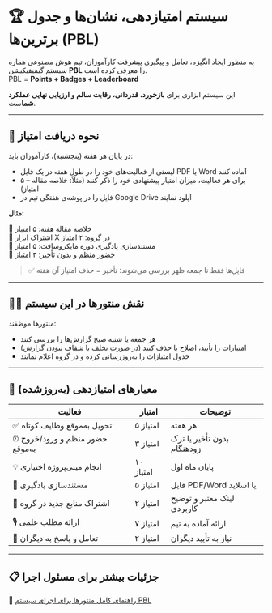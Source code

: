 # 🏆 سیستم امتیازدهی، نشان‌ها و جدول برترین‌ها (PBL)

به منظور ایجاد انگیزه، تعامل و پیگیری پیشرفت کارآموزان، تیم هوش مصنوعی هماره سیستم گیمیفیکیشن **PBL** را معرفی کرده است.  
PBL = **Points + Badges + Leaderboard**

این سیستم ابزاری برای **بازخورد، قدردانی، رقابت سالم و ارزیابی نهایی عملکرد شما**ست.

---

## 📌 نحوه دریافت امتیاز

در پایان هر هفته (پنجشنبه)، کارآموزان باید:

- لیستی از فعالیت‌های خود را در طول هفته در یک فایل PDF یا Word آماده کنند  
- برای هر فعالیت، میزان امتیاز پیشنهادی خود را ذکر کنند (مثلاً: خلاصه مقاله – ۵ امتیاز)  
- فایل را در پوشه‌ی هفتگی تیم در Google Drive آپلود نمایند  

**مثال:**

🔹 خلاصه مقاله هفته: ۵ امتیاز  
🔹 اشتراک ابزار X در گروه: ۲ امتیاز  
🔹 مستندسازی یادگیری دوره مایکروسافت: ۵ امتیاز  
🔹 حضور منظم و بدون تأخیر: ۳ امتیاز

> ✅ فایل‌ها فقط تا جمعه ظهر بررسی می‌شوند؛ تأخیر = حذف امتیاز آن هفته

---

## 👨‍🏫 نقش منتورها در این سیستم

منتورها موظفند:

- هر جمعه یا شنبه صبح گزارش‌ها را بررسی کنند  
- امتیازات را تأیید، اصلاح یا حذف کنند (در صورت تخلف یا شفاف نبودن گزارش)  
- جدول امتیازات را به‌روزرسانی کرده و در گروه اعلام نمایند  

---

## 🎯 معیارهای امتیازدهی (به‌روزشده)

| فعالیت | امتیاز | توضیحات |
|--------|--------|---------|
| ✅ تحویل به‌موقع وظایف کوتاه | ۵ امتیاز | هر هفته |
| ⏰ حضور منظم و ورود/خروج به‌موقع | ۳ امتیاز | بدون تأخیر یا ترک زودهنگام |
| 💡 انجام مینی‌پروژه اختیاری | ۱۰ امتیاز | پایان ماه اول |
| 📝 مستندسازی یادگیری | ۵ امتیاز | فایل PDF/Word یا اسلاید |
| 📣 اشتراک منابع جدید در گروه | ۲ امتیاز | لینک معتبر و توضیح کاربردی |
| 🎙 ارائه مطلب علمی | ۷ امتیاز | ارائه آماده به تیم |
| 🤝 تعامل و پاسخ به دیگران | ۲ امتیاز | نیاز به تأیید دیگران |

---

## 📋 جزئیات بیشتر برای مسئول اجرا

🔗 [راهنمای کامل منتورها برای اجرای سیستم PBL](./PBL_Mentor_Guide.md)
